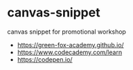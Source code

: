 # canvas-snippet
canvas snippet for promotional workshop

- https://green-fox-academy.github.io/
- https://www.codecademy.com/learn
- https://codepen.io/

